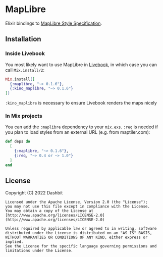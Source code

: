 # MapLibre

Elixir bindings to [MapLibre Style
Specification](https://maplibre.org/maplibre-gl-js/docs/style-spec/).

## Installation

### Inside Livebook

You most likely want to use MapLibre in [Livebook](https://github.com/livebook-dev/livebook), in
which case you can call `Mix.install/2`:

```elixir
Mix.install([
  {:maplibre, "~> 0.1.6"},
  {:kino_maplibre, "~> 0.1.6"}
])
```

`:kino_maplibre` is necessary to ensure Livebook renders the maps nicely

### In Mix projects

You can add the `:maplibre` dependency to your `mix.exs`.  `:req` is needed if you plan to load styles from an external URL (e.g. from maptiler.com):

```elixir
def deps do
  [
    {:maplibre, "~> 0.1.6"},
    {:req, "~> 0.4 or ~> 1.0"}
  ]
end
```

## License

Copyright (C) 2022 Dashbit

    Licensed under the Apache License, Version 2.0 (the "License");
    you may not use this file except in compliance with the License.
    You may obtain a copy of the License at [http://www.apache.org/licenses/LICENSE-2.0](http://www.apache.org/licenses/LICENSE-2.0)

    Unless required by applicable law or agreed to in writing, software
    distributed under the License is distributed on an "AS IS" BASIS,
    WITHOUT WARRANTIES OR CONDITIONS OF ANY KIND, either express or implied.
    See the License for the specific language governing permissions and
    limitations under the License.
